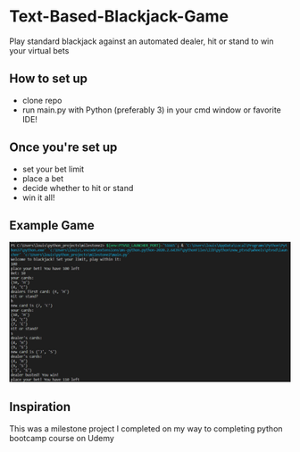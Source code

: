 # Text-Based-Blackjack-Game
Play standard blackjack against an automated dealer, hit or stand to win your virtual bets

## How to set up

* clone repo
* run main.py with Python (preferably 3) in your cmd window or favorite IDE!

## Once you're set up
* set your bet limit
* place a bet
* decide whether to hit or stand
* win it all!

## Example Game
![screenshot](demo/example_game_snip.png)

## Inspiration
This was a milestone project I completed on my way to completing python bootcamp course on Udemy
